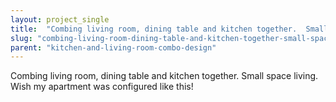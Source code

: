 ```yaml
---
layout: project_single
title:  "Combing living room, dining table and kitchen together.  Small space living.  Wish my apartment was configured like this!"
slug: "combing-living-room-dining-table-and-kitchen-together-small-space-living-wish-my-apartment-was"
parent: "kitchen-and-living-room-combo-design"
---
```

Combing living room, dining table and kitchen together.  Small space living.  Wish my apartment was configured like this!